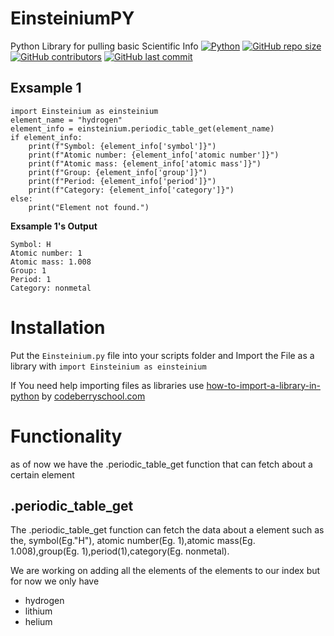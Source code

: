 # EinsteiniumPY
Python Library for pulling basic Scientific Info
[![Python](https://img.shields.io/badge/python-3.9%2B-blue)](https://www.python.org/downloads/)
[![GitHub repo size](https://img.shields.io/github/repo-size/TheBruschettaBrother/EinsteiniumPY)](https://github.com/TheBruschettaBrother/EinsteiniumPY)
[![GitHub contributors](https://img.shields.io/github/contributors/TheBruschettaBrother/EinsteiniumPY)](https://github.com/TheBruschettaBrother/EinsteiniumPY/graphs/contributors)
[![GitHub last commit](https://img.shields.io/github/last-commit/TheBruschettaBrother/EinsteiniumPY)](https://github.com/TheBruschettaBrother/EinsteiniumPY/commits/master)


## Exsample 1
```
import Einsteinium as einsteinium
element_name = "hydrogen"
element_info = einsteinium.periodic_table_get(element_name)
if element_info:
    print(f"Symbol: {element_info['symbol']}")
    print(f"Atomic number: {element_info['atomic number']}")
    print(f"Atomic mass: {element_info['atomic mass']}")
    print(f"Group: {element_info['group']}")
    print(f"Period: {element_info['period']}")
    print(f"Category: {element_info['category']}")
else:
    print("Element not found.")
```
**Exsample 1's Output**
```
Symbol: H
Atomic number: 1
Atomic mass: 1.008
Group: 1
Period: 1
Category: nonmetal
```

# Installation
Put the ```Einsteinium.py``` file into your scripts folder and Import the File as a library with
```import Einsteinium as einsteinium```

If You need help importing files as libraries use [how-to-import-a-library-in-python](https://codeberryschool.com/blog/en/how-to-import-a-library-in-python/) by [codeberryschool.com](codeberryschool.com)

# Functionality
as of now we have the .periodic_table_get function that can fetch about a certain element

## .periodic_table_get

The .periodic_table_get function can fetch the data about a element such as the, symbol(Eg."H"), atomic number(Eg. 1),atomic mass(Eg. 1.008),group(Eg. 1),period(1),category(Eg. nonmetal). 


We are working on adding all the elements of the elements to our index but for now we only have
- hydrogen
- lithium
- helium
